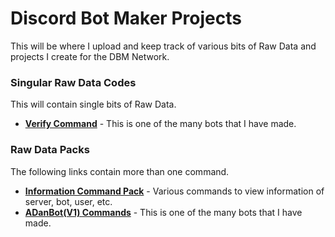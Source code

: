# Discord Bot Maker Projects    
This will be where I upload and keep track of various bits of Raw Data and projects I create for the DBM Network.    

### Singular Raw Data Codes
This will contain single bits of Raw Data.

* **[Verify Command](https://github.com/zachdoug24/dbm-projects/tree/verify)** - This is one of the many bots that I have made.

### Raw Data Packs
The following links contain more than one command.

* **[Information Command Pack](https://github.com/zachdoug24/dbm-projects/tree/master)** - Various commands to view information of server, bot, user, etc.
* **[ADanBot(V1) Commands](https://github.com/Danny2362/dbm-projects/tree/ADanBot)** - This is one of the many bots that I have made.
